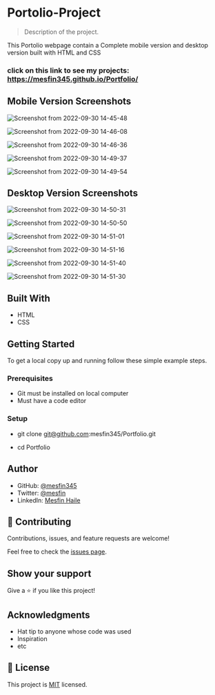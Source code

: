 # Portolio-Project

> Description of the project.
  
  This Portolio webpage contain a Complete mobile version and desktop version built with HTML and CSS
  ### click on this link to see my projects: https://mesfin345.github.io/Portfolio/
  ## Mobile Version Screenshots
  
![Screenshot from 2022-09-30 14-45-48](https://user-images.githubusercontent.com/105572944/193297163-5686f73a-94d3-42c0-bb8c-343c8e1e6920.png)

![Screenshot from 2022-09-30 14-46-08](https://user-images.githubusercontent.com/105572944/193297207-32ea268c-b90d-4b07-b06e-ce49c0f406e5.png)

![Screenshot from 2022-09-30 14-46-36](https://user-images.githubusercontent.com/105572944/193297225-9720ff1f-36bf-424a-81e4-9f6440f441b9.png)

![Screenshot from 2022-09-30 14-49-37](https://user-images.githubusercontent.com/105572944/193297236-1d4a0bc3-254e-4963-aea3-7f484853c601.png)

![Screenshot from 2022-09-30 14-49-54](https://user-images.githubusercontent.com/105572944/193297245-652ecf49-3d0e-4570-8cc9-32e4f7259965.png)

  
  ## Desktop Version Screenshots
  
![Screenshot from 2022-09-30 14-50-31](https://user-images.githubusercontent.com/105572944/193297326-3418d207-3ab6-49c2-bd4c-552cafa6751a.png)

![Screenshot from 2022-09-30 14-50-50](https://user-images.githubusercontent.com/105572944/193297335-89dbc5e2-33d7-433b-86a5-cbb812988404.png)

![Screenshot from 2022-09-30 14-51-01](https://user-images.githubusercontent.com/105572944/193297352-80f774af-6a6d-44f5-9881-00e55dec77b4.png)

![Screenshot from 2022-09-30 14-51-16](https://user-images.githubusercontent.com/105572944/193297413-f1b22dce-8929-4136-9b07-b34a2bf0c4ed.png)

![Screenshot from 2022-09-30 14-51-40](https://user-images.githubusercontent.com/105572944/193297439-00c30436-0621-4de4-a1f1-3e5b5ee062ea.png)

![Screenshot from 2022-09-30 14-51-30](https://user-images.githubusercontent.com/105572944/193297450-4b826e48-978f-4a6b-8f1a-5a56223a5e86.png)


## Built With
- HTML
- CSS


## Getting Started

To get a local copy up and running follow these simple example steps.

### Prerequisites

  - Git must be installed on local computer
  - Must have a code editor

### Setup
  - git clone git@github.com:mesfin345/Portfolio.git
  
  - cd Portfolio


## Author

- GitHub: [@mesfin345](https://github.com/mesfin345)
- Twitter: [@mesfin](https://twitter.com/)
- LinkedIn: [Mesfin Haile](https://www.linkedin.com/in/mesfin-haile-380b64228/)

## 🤝 Contributing

Contributions, issues, and feature requests are welcome!

Feel free to check the [issues page](../../issues/).

## Show your support

Give a ⭐️ if you like this project!

## Acknowledgments

- Hat tip to anyone whose code was used
- Inspiration
- etc

## 📝 License

This project is [MIT](./MIT.md) licensed.
